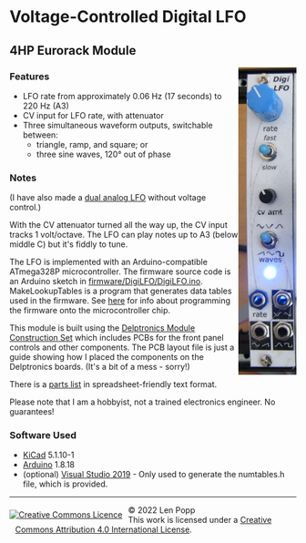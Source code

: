 # Voltage-Controlled Digital LFO

## 4HP Eurorack Module

<img src="DigiLFO.jpg" style="float:right">

### Features
- LFO rate from approximately 0.06 Hz (17 seconds) to 220 Hz (A3)
- CV input for LFO rate, with attenuator
- Three simultaneous waveform outputs, switchable between:
    - triangle, ramp, and square; or
	- three sine waves, 120° out of phase

### Notes
(I have also made a [dual analog LFO](https://github.com/Len42/Synth/tree/main/modules/LFO-Analog#readme) without voltage control.)

With the CV attenuator turned all the way up, the CV input tracks 1 volt/octave. The LFO can play notes up to A3 (below middle C) but it's fiddly to tune.

The LFO is implemented with an Arduino-compatible ATmega328P microcontroller. The firmware source code is an Arduino sketch in [firmware/DigiLFO/DigiLFO.ino](firmware/DigiLFO/DigiLFO.ino). MakeLookupTables is a program that generates data tables used in the firmware. See [here](https://lenp.net/synth/firmware-programming.html) for info about programming the firmware onto the microcontroller chip.

This module is built using the [Delptronics Module Construction Set](https://delptronics.com/module-construction-set.php) which includes PCBs for the front panel controls and other components. The PCB layout file is just a guide showing how I placed the components on the Delptronics boards. (It's a bit of a mess - sorry!)

There is a [parts list](LFO-DigiVC-BOM.csv) in spreadsheet-friendly text format.

Please note that I am a hobbyist, not a trained electronics engineer. No guarantees!

### Software Used
* [KiCad](https://www.kicad.org/) 5.1.10-1
* [Arduino](https://www.arduino.cc/) 1.8.18
* (optional) [Visual Studio 2019](https://visualstudio.microsoft.com/) - Only used to generate the numtables.h file, which is provided.

<hr /><div><div style="float:left; padding-right:10px;"><a rel="license" href="http://creativecommons.org/licenses/by/4.0/"><img alt="Creative Commons Licence" style="border-width:0; padding-top:8px;" src="https://i.creativecommons.org/l/by/4.0/88x31.png" /></a></div><div style="padding-left:10px;">© 2022 Len Popp<br />This work is licensed under a <a rel="license" href="http://creativecommons.org/licenses/by/4.0/">Creative Commons Attribution 4.0 International License</a>.</div></div>